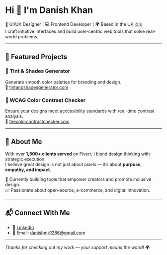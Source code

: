 # Hi 👋 I'm Danish Khan

🎨 UI/UX Designer | 💻 Frontend Developer | 🌍 Based in the UK 🇬🇧  
I craft intuitive interfaces and build user-centric web tools that solve real-world problems.

---

## 🚀 Featured Projects

### 🎨 Tint & Shades Generator  
Generate smooth color palettes for branding and design.  
🔗 [tintandshadesgenerator.com](https://tintandshadesgenerator.com)

### 🧠 WCAG Color Contrast Checker  
Ensure your designs meet accessibility standards with real-time contrast analysis.  
🔗 [thecolorcontrastchecker.com](http://www.thecolorcontrastchecker.com)

---

## 🌟 About Me

With over **1,500+ clients served** on Fiverr, I blend design thinking with strategic execution.  
I believe great design is not just about pixels — it’s about **purpose, empathy, and impact**.

📍 Currently building tools that empower creators and promote inclusive design.  
📈 Passionate about open-source, e-commerce, and digital innovation.

---

## 📬 Connect With Me

- 💼 [LinkedIn](https://www.linkedin.com/in/danishmk1286)   
- 📧 Email: danishmk1286@gmail.com

---

_Thanks for checking out my work — your support means the world!_ 🌍  

